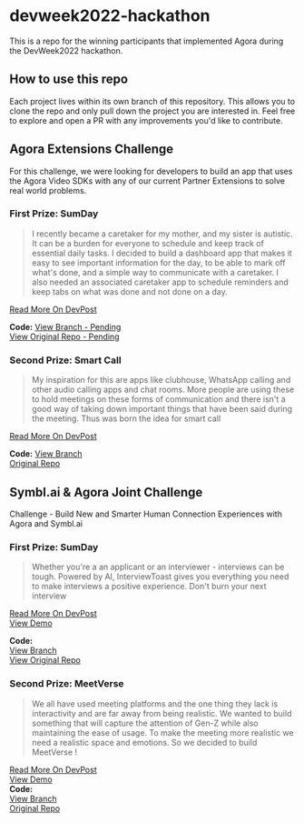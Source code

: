 # devweek2022-hackathon
This is a repo for the winning participants that implemented Agora during the DevWeek2022 hackathon.

## How to use this repo
Each project lives within its own branch of this repository. This allows you to clone the repo and only pull down the project you are interested in. Feel free to explore and open a PR with any improvements you'd like to contribute. 

## Agora Extensions Challenge
For this challenge, we were looking for developers to build an app that uses the Agora Video SDKs with any of our current Partner Extensions to solve real world problems. 
  
### First Prize: SumDay
> I recently became a caretaker for my mother, and my sister is autistic. It can be a burden for everyone to schedule and keep track of essential daily tasks. I decided to build a dashboard app that makes it easy to see important information for the day, to be able to mark off what's done, and a simple way to communicate with a caretaker. I also needed an associated caretaker app to schedule reminders and keep tabs on what was done and not done on a day.
  
[Read More On DevPost](https://devpost.com/software/sumday)  
  
**Code:**
[View Branch - Pending](#)  
[View Original Repo - Pending](#)  

### Second Prize: Smart Call
> My inspiration for this are apps like clubhouse, WhatsApp calling and other audio calling apps and chat rooms. More people are using these to hold meetings on these forms of communication and there isn't a good way of taking down important things that have been said during the meeting. Thus was born the idea for smart call  
  
[Read More On DevPost](https://devpost.com/software/smart-call)  
  
**Code:**
[View Branch](/tree/smart-call)  
[Original Repo](https://github.com/kachaMukabe/smart-call)  

## Symbl.ai & Agora Joint Challenge
Challenge - Build New and Smarter Human Connection Experiences with Agora and Symbl.ai  
    
### First Prize: SumDay
> Whether you're a an applicant or an interviewer - interviews can be tough. Powered by AI, InterviewToast gives you everything you need to make interviews a positive experience. Don't burn your next interview
  
[Read More On DevPost](https://devpost.com/software/draft-submission-dzl5pn)  
[View Demo](https://interviewtoast.com/)  
  
**Code:**  
[View Branch](/tree/interviewtoast)  
[View Original Repo](https://github.com/yp717/interviewtoast)  

### Second Prize: MeetVerse
> We all have used meeting platforms and the one thing they lack is interactivity and are far away from being realistic. We wanted to build something that will capture the attention of Gen-Z while also maintaining the ease of usage. To make the meeting more realistic we need a realistic space and emotions. So we decided to build MeetVerse !
  
[Read More On DevPost](https://devpost.com/software/meetverse-mv17no)  
[View Demo](https://meetverse.b-cdn.net/)  
**Code:**  
[View Branch](/tree/meetverse)  
[Original Repo](https://github.com/ssd39/MeetVerse)  

